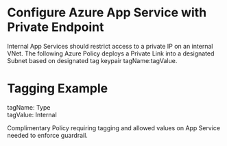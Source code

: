 # Configure Azure App Service with Private Endpoint

Internal App Services should restrict access to a private IP on an internal VNet. The following Azure Policy deploys a Private Link into a designated Subnet based on designated tag keypair tagName:tagValue.

# Tagging Example

tagName: Type<br>
tagValue: Internal

Complimentary Policy requiring tagging and allowed values on App Service needed to enforce guardrail.
